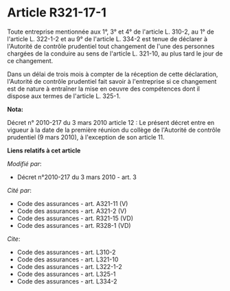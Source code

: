 # Article R321-17-1

Toute entreprise mentionnée aux 1°, 3° et 4° de l'article L. 310-2, au 1° de l'article L. 322-1-2 et au 9° de l'article L.
334-2 est tenue de déclarer à l'Autorité de contrôle prudentiel tout changement de l'une des personnes chargées de la
conduire au sens de l'article L. 321-10, au plus tard le jour de ce changement.

Dans un délai de trois mois à compter de la réception de cette déclaration, l'Autorité de contrôle prudentiel fait savoir à
l'entreprise si ce changement est de nature à entraîner la mise en oeuvre des compétences dont il dispose aux termes de
l'article L. 325-1.

**Nota:**

Décret n° 2010-217 du 3 mars 2010 article 12 : Le présent décret entre en vigueur à la date de la première réunion du collège
de l'Autorité de contrôle prudentiel (9 mars 2010), à l'exception de son article 11.

**Liens relatifs à cet article**

_Modifié par_:

  - Décret n°2010-217 du 3 mars 2010 - art. 3

_Cité par_:

  - Code des assurances - art. A321-11 (V)
  - Code des assurances - art. A321-2 (V)
  - Code des assurances - art. R321-15 (VD)
  - Code des assurances - art. R328-1 (VD)

_Cite_:

  - Code des assurances - art. L310-2
  - Code des assurances - art. L321-10
  - Code des assurances - art. L322-1-2
  - Code des assurances - art. L325-1
  - Code des assurances - art. L334-2
